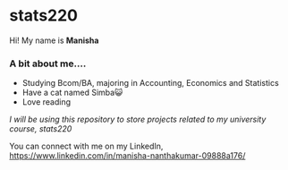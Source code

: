 # stats220

Hi! My name is **Manisha**

### A bit about me....
* Studying Bcom/BA, majoring in Accounting, Economics and Statistics
* Have a cat named Simba😺
* Love reading

*I will be using this repository to store projects related to my university course, stats220*

You can connect with me on my LinkedIn, https://www.linkedin.com/in/manisha-nanthakumar-09888a176/
